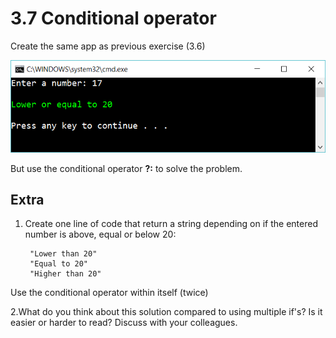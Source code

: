 ﻿# 3.7 Conditional operator

Create the same app as previous exercise (3.6)

![8](Images/8.png) 

But use the conditional operator **?:** to solve the problem. 

## Extra

1. Create one line of code that return a string depending on if the entered number is above, equal or below 20:

        "Lower than 20"
        "Equal to 20"
        "Higher than 20"

Use the conditional operator within itself (twice)

2.What do you think about this solution compared to using multiple if's? Is it easier or harder to read? Discuss with your colleagues.